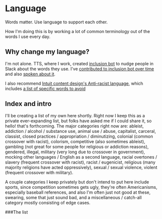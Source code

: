 # Language

Words matter. Use language to support each other.

How I'm doing this is by working a lot of common terminology out of the words I use every day. 

## Why change my language?

I'm not alone. TTS, where I work, created [inclusion bot](https://18f.gsa.gov/2022/11/14/improving-inclusion-continuously-how-we-iterated-on-our-bot-to-promote-more-inclusive-and-thoughtful-language/) to nudge people in Slack about the words they use. I've [contributed to inclusion bot over time](https://github.com/18F/charlie/blob/main/src/scripts/inclusion-bot.yaml) and also [spoken about it](https://www.youtube.com/watch?v=4xwC2q8G4J8). 

I also recommend [Intuit content design's Anti-racist language](https://contentdesign.intuit.com/accessibility-and-inclusion/anti-racist-language/), which includes [a list of specific words to avoid](https://contentdesign.intuit.com/accessibility-and-inclusion/anti-racist-language/#specific-word-guidance)

## Index and intro

I'll be creating a list of my own here shortly. Right now I keep this as a private ever-expanding list, but folks have asked me if I could share it, so hello! that's forthcoming. The major categories right now are: ableist, addiction / alcohol / substance use, animal use / abuse, capitalist, carceral, classist, closed practices / appropriation / diminutizing, colonial (common crossover with racist), colorism, competitive (also sometimes ableist), gambling (not great for some people for religious or addiction reasons), gendered, illegal, military (very long due to crossover in government), mocking other languages / English as a second language, racial overtones / slavery (frequent crossover with racist), racist / eugenicist, religious (many majority religions have acted oppressively), sexual / sexual violence, violent (frequent crossover with military). 

A couple categories I keep privately but don't intend to put here include sports, since competition sometimes gets ugly, they're often Americanisms, especially baseball references, and also I'm often just not good at these, swearing, some that just sound bad, and a miscellaneous / catch-all category mostly consisting of edge cases.

###The list
